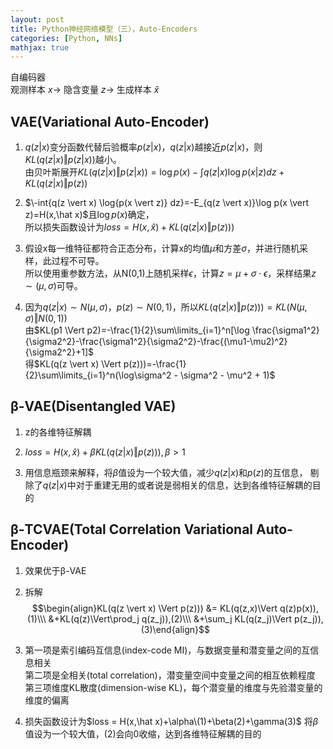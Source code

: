 ```yaml
---
layout: post
title: Python神经网络模型（三），Auto-Encoders
categories: [Python, NNs]
mathjax: true
---
```


自编码器  
观测样本 $x\to$ 隐含变量 $z\to$ 生成样本 $\hat x$

<!-- more -->
## VAE(Variational Auto-Encoder)
1. $q(z \vert x)$变分函数代替后验概率$p(z \vert x)$，$q(z \vert x)$越接近$p(z \vert x)$，则$KL(q(z \vert x) \Vert p(z \vert x))$越小。  
由贝叶斯展开$KL(q(z \vert x) \Vert p(z \vert x))=\log{p(x)} - \int{q(z \vert x) \log{p(x \vert z)} dz} + KL(q(z \vert x) \Vert p(z))$

2. $\-int{q(z \vert x) \log{p(x \vert z)} dz}=-E_{q(z \vert x)}\log p(x \vert z)=H(x,\hat x)$且$\log{p(x)}$确定，  
所以损失函数设计为$loss=H(x,\hat x)+KL(q(z \vert x) \Vert p(z)))$

3. 假设x每一维特征都符合正态分布，计算x的均值$\mu$和方差$\sigma$，并进行随机采样，此过程不可导。  
所以使用重参数方法，从N(0,1)上随机采样$\epsilon$，计算$z=\mu+\sigma\cdot\epsilon$，采样结果$z\sim(\mu,\sigma)$可导。

4. 因为$q(z \vert x) \sim N(\mu,\sigma)$，$p(z) \sim N(0,1)$，所以$KL(q(z \vert x) \Vert p(z)))=KL(N(\mu,\sigma) \Vert N(0,1))$  
由$KL(p1 \Vert p2)=-\frac{1}{2}\sum\limits_{i=1}^n[\log \frac{\sigma1^2}{\sigma2^2}-\frac{\sigma1^2}{\sigma2^2}-\frac{(\mu1-\mu2)^2}{\sigma2^2}+1]$  
得$KL(q(z \vert x) \Vert p(z)))=-\frac{1}{2}\sum\limits_{i=1}^n(\log\sigma^2 - \sigma^2 - \mu^2 + 1)$
   
## β-VAE(Disentangled VAE)
1. z的各维特征解耦

2. $loss = H(x,\hat x) + \beta KL(q(z \vert x) \Vert p(z))),\beta>1$

3. 用信息瓶颈来解释，将$\beta$值设为一个较大值，减少$q(z \vert x)$和$p(z)$的互信息，
剔除了$q(z \vert x)$中对于重建无用的或者说是弱相关的信息，达到各维特征解耦的目的
   
## β-TCVAE(Total Correlation Variational Auto-Encoder)
1. 效果优于β-VAE

2. 拆解$$\begin{align}KL(q(z \vert x) \Vert p(z))) &= KL(q(z,x)\Vert q(z)p(x)),(1)\\\
&+KL(q(z)\Vert\prod_j q(z_j)),(2)\\\
&+\sum_j KL(q(z_j)\Vert p(z_j)),(3)\end{align}$$

3. 第一项是索引编码互信息(index-code MI)，与数据变量和潜变量之间的互信息相关  
第二项是全相关(total correlation)，潜变量空间中变量之间的相互依赖程度  
第三项维度KL散度(dimension-wise KL)，每个潜变量的维度与先验潜变量的维度的偏离

4. 损失函数设计为$loss = H(x,\hat x)+\alpha\(1)+\beta(2)+\gamma(3)$
将$\beta$值设为一个较大值，$(2)$会向0收缩，达到各维特征解耦的目的
